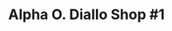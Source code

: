 ---
title: "Alpha O. Diallo Shop #1"
url: /zwedru/alpha-o-diallo-shop-1-dehsuah-street-2/
shop: convenience
---